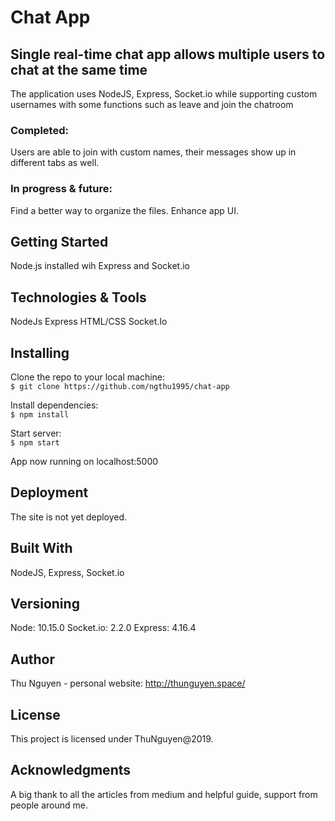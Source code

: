 # Chat App

## Single real-time chat app allows multiple users to chat at the same time

The application uses NodeJS, Express, Socket.io while supporting custom usernames with some functions such as leave and join the chatroom

### Completed:
Users are able to join with custom names, their messages show up in different tabs as well.

### In progress & future:
Find a better way to organize the files. Enhance app UI.

## Getting Started
Node.js installed wih Express and Socket.io

## Technologies & Tools
NodeJs
Express
HTML/CSS
Socket.Io

## Installing
Clone the repo to your local machine:\
`$ git clone https://github.com/ngthu1995/chat-app`

Install dependencies:\
`$ npm install`

Start server:\
`$ npm start`

App now running on localhost:5000

## Deployment
The site is not yet deployed.

## Built With
NodeJS, Express, Socket.io

## Versioning
Node: 10.15.0 Socket.io: 2.2.0 Express: 4.16.4

## Author
Thu Nguyen - personal website: http://thunguyen.space/

## License
This project is licensed under ThuNguyen@2019.

## Acknowledgments
A big thank to all the articles from medium and helpful guide, support from people around me.
